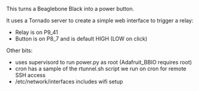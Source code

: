 This turns a Beaglebone Black into a power button.

It uses a Tornado server to create a simple web interface to trigger a relay:
* Relay is on P9_41
* Button is on P8_7 and is default HIGH (LOW on click)

Other bits:
* uses supervisord to run power.py as root (Adafruit_BBIO requires root)
* cron has a sample of the rtunnel.sh script we run on cron for remote SSH access
* /etc/network/interfaces includes wifi setup 
